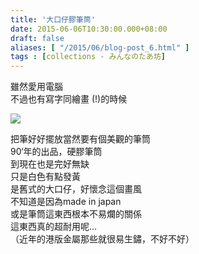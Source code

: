 ```yaml
---
title: '大口仔膠筆筒'
date: 2015-06-06T10:30:00.000+08:00
draft: false
aliases: [ "/2015/06/blog-post_6.html" ]
tags : [collections - みんなのたあ坊]
---
```


雖然愛用電腦  
不過也有寫字同繪畫 (!)的時候  

[![](https://farm1.staticflickr.com/453/18108532159_81d5a643d6_z.jpg)](https://farm1.staticflickr.com/453/18108532159_81d5a643d6_z.jpg)

把筆好好擺放當然要有個美觀的筆筒  
90‘年的出品，硬膠筆筒  
到現在也是完好無缺  
只是白色有點發黃  
是舊式的大口仔，好懷念這個畫風  
不知道是因為made in japan  
或是筆筒這東西根本不易爛的關係  
這東西真的超耐用呢...  
（近年的港版金屬那些就很易生鏽，不好不好）